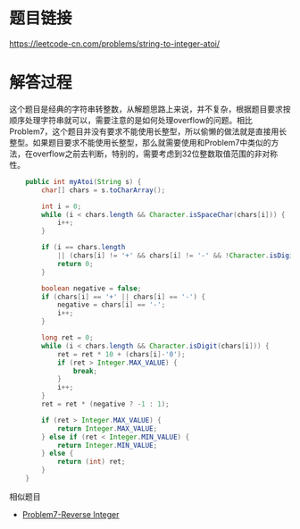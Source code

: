 # 题目链接
https://leetcode-cn.com/problems/string-to-integer-atoi/

# 解答过程
这个题目是经典的字符串转整数，从解题思路上来说，并不复杂，根据题目要求按顺序处理字符串就可以，需要注意的是如何处理overflow的问题。相比Problem7，这个题目并没有要求不能使用长整型，所以偷懒的做法就是直接用长整型。如果题目要求不能使用长整型，那么就需要使用和Problem7中类似的方法，在overflow之前去判断，特别的，需要考虑到32位整数取值范围的非对称性。

```java
    public int myAtoi(String s) {
        char[] chars = s.toCharArray();

        int i = 0;
        while (i < chars.length && Character.isSpaceChar(chars[i])) {
            i++;
        }

        if (i == chars.length
            || (chars[i] != '+' && chars[i] != '-' && !Character.isDigit(chars[i]))) {
            return 0;
        }

        boolean negative = false;
        if (chars[i] == '+' || chars[i] == '-') {
            negative = chars[i] == '-';
            i++;
        }

        long ret = 0;
        while (i < chars.length && Character.isDigit(chars[i])) {
            ret = ret * 10 + (chars[i]-'0');
            if (ret > Integer.MAX_VALUE) {
                break;
            }
            i++;
        }
        ret = ret * (negative ? -1 : 1);

        if (ret > Integer.MAX_VALUE) {
            return Integer.MAX_VALUE;
        } else if (ret < Integer.MIN_VALUE) {
            return Integer.MIN_VALUE;
        } else {
            return (int) ret;
        }
    }
```

相似题目
- [Problem7-Reverse Integer](2022-11-15-leetcode-problem-7.md)
